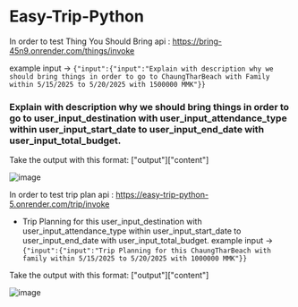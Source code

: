 # Easy-Trip-Python

In order to test Thing You Should Bring api : https://bring-45n9.onrender.com/things/invoke

example input -> `{"input":{"input":"Explain with description why we should bring things in order to go to ChaungTharBeach with Family within 5/15/2025 to 5/20/2025 with 1500000 MMK"}}`

### Explain with description why we should bring things in order to go to user_input_destination with user_input_attendance_type within user_input_start_date to user_input_end_date with user_input_total_budget.

Take the output with this format: ["output"]["content"]

![image](https://github.com/user-attachments/assets/396db341-beaa-4253-8d22-1ea2aab57747)

In order to test trip plan api : https://easy-trip-python-5.onrender.com/trip/invoke

- Trip Planning for this user_input_destination with user_input_attendance_type within user_input_start_date to user_input_end_date with user_input_total_budget.
  example input -> `{"input":{"input":"Trip Planning for this ChaungTharBeach with family within 5/15/2025 to 5/20/2025 with 1000000 MMK"}}`

Take the output with this format: ["output"]["content"]

![image](https://github.com/user-attachments/assets/90bc5e9a-4a1a-463f-bba7-cb6f63b681f7)

